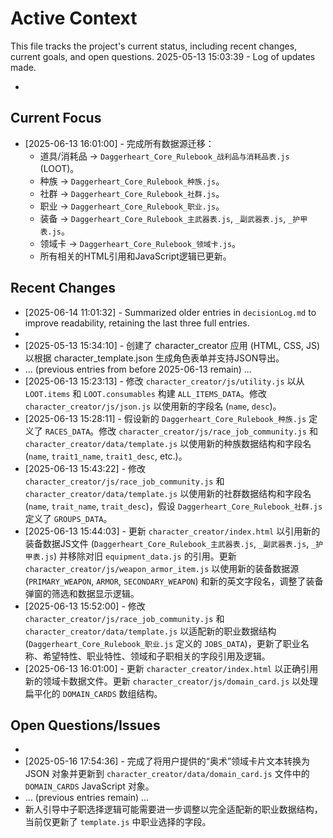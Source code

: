 # Active Context

This file tracks the project's current status, including recent changes, current goals, and open questions.
2025-05-13 15:03:39 - Log of updates made.

*

## Current Focus

* [2025-06-13 16:01:00] - 完成所有数据源迁移：
    *   道具/消耗品 -> `Daggerheart_Core_Rulebook_战利品与消耗品表.js` (LOOT)。
    *   种族 -> `Daggerheart_Core_Rulebook_种族.js`。
    *   社群 -> `Daggerheart_Core_Rulebook_社群.js`。
    *   职业 -> `Daggerheart_Core_Rulebook_职业.js`。
    *   装备 -> `Daggerheart_Core_Rulebook_主武器表.js`, `_副武器表.js`, `_护甲表.js`。
    *   领域卡 -> `Daggerheart_Core_Rulebook_领域卡.js`。
    *   所有相关的HTML引用和JavaScript逻辑已更新。

## Recent Changes

* [2025-06-14 11:01:32] - Summarized older entries in `decisionLog.md` to improve readability, retaining the last three full entries.
*
* [2025-05-13 15:34:10] - 创建了 character_creator 应用 (HTML, CSS, JS) 以根据 character_template.json 生成角色表单并支持JSON导出。
* ... (previous entries from before 2025-06-13 remain) ...
* [2025-06-13 15:23:13] - 修改 `character_creator/js/utility.js` 以从 `LOOT.items` 和 `LOOT.consumables` 构建 `ALL_ITEMS_DATA`。修改 `character_creator/js/json.js` 以使用新的字段名 (`name`, `desc`)。
* [2025-06-13 15:28:11] - 假设新的 `Daggerheart_Core_Rulebook_种族.js` 定义了 `RACES_DATA`。修改 `character_creator/js/race_job_community.js` 和 `character_creator/data/template.js` 以使用新的种族数据结构和字段名 (`name`, `trait1_name`, `trait1_desc`, etc.)。
* [2025-06-13 15:43:22] - 修改 `character_creator/js/race_job_community.js` 和 `character_creator/data/template.js` 以使用新的社群数据结构和字段名 (`name`, `trait_name`, `trait_desc`)，假设 `Daggerheart_Core_Rulebook_社群.js` 定义了 `GROUPS_DATA`。
* [2025-06-13 15:44:03] - 更新 `character_creator/index.html` 以引用新的装备数据JS文件 (`Daggerheart_Core_Rulebook_主武器表.js`, `_副武器表.js`, `_护甲表.js`) 并移除对旧 `equipment_data.js` 的引用。更新 `character_creator/js/weapon_armor_item.js` 以使用新的装备数据源 (`PRIMARY_WEAPON`, `ARMOR`, `SECONDARY_WEAPON`) 和新的英文字段名，调整了装备弹窗的筛选和数据显示逻辑。
* [2025-06-13 15:52:00] - 修改 `character_creator/js/race_job_community.js` 和 `character_creator/data/template.js` 以适配新的职业数据结构 (`Daggerheart_Core_Rulebook_职业.js` 定义的 `JOBS_DATA`)，更新了职业名称、希望特性、职业特性、领域和子职相关的字段引用及逻辑。
* [2025-06-13 16:01:00] - 更新 `character_creator/index.html` 以正确引用新的领域卡数据文件。更新 `character_creator/js/domain_card.js` 以处理扁平化的 `DOMAIN_CARDS` 数组结构。

## Open Questions/Issues

*
* [2025-05-16 17:54:36] - 完成了将用户提供的“奥术”领域卡片文本转换为 JSON 对象并更新到 `character_creator/data/domain_card.js` 文件中的 `DOMAIN_CARDS` JavaScript 对象。
* ... (previous entries remain) ...
* 新人引导中子职选择逻辑可能需要进一步调整以完全适配新的职业数据结构，当前仅更新了 `template.js` 中职业选择的字段。